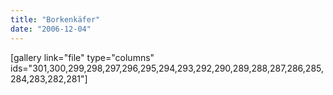 ```yaml
---
title: "Borkenkäfer"
date: "2006-12-04"
---
```


\[gallery link="file" type="columns" ids="301,300,299,298,297,296,295,294,293,292,290,289,288,287,286,285,284,283,282,281"\]
